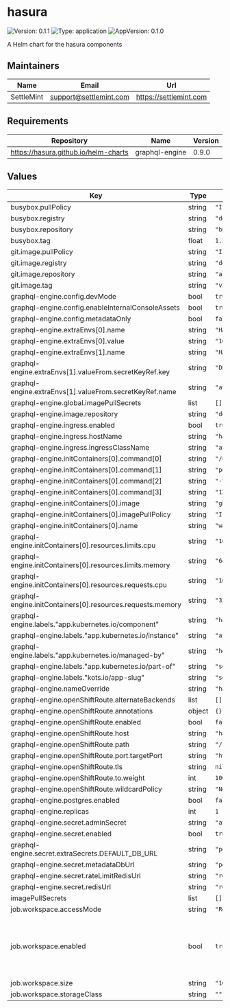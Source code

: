 # hasura

![Version: 0.1.1](https://img.shields.io/badge/Version-0.1.1-informational?style=flat-square) ![Type: application](https://img.shields.io/badge/Type-application-informational?style=flat-square) ![AppVersion: 0.1.0](https://img.shields.io/badge/AppVersion-0.1.0-informational?style=flat-square)

A Helm chart for the hasura components

## Maintainers

| Name | Email | Url |
| ---- | ------ | --- |
| SettleMint | <support@settlemint.com> | <https://settlemint.com> |

## Requirements

| Repository | Name | Version |
|------------|------|---------|
| https://hasura.github.io/helm-charts | graphql-engine | 0.9.0 |

## Values

| Key | Type | Default | Description |
|-----|------|---------|-------------|
| busybox.pullPolicy | string | `"IfNotPresent"` |  |
| busybox.registry | string | `"docker.io"` |  |
| busybox.repository | string | `"busybox"` |  |
| busybox.tag | float | `1.37` |  |
| git.image.pullPolicy | string | `"IfNotPresent"` |  |
| git.image.registry | string | `"docker.io"` |  |
| git.image.repository | string | `"alpine/git"` |  |
| git.image.tag | string | `"v2.49.1"` |  |
| graphql-engine.config.devMode | bool | `true` |  |
| graphql-engine.config.enableInternalConsoleAssets | bool | `true` |  |
| graphql-engine.config.metadataOnly | bool | `false` |  |
| graphql-engine.extraEnvs[0].name | string | `"HASURA_GRAPHQL_PG_CONNECTIONS"` |  |
| graphql-engine.extraEnvs[0].value | string | `"10"` |  |
| graphql-engine.extraEnvs[1].name | string | `"HASURA_GRAPHQL_DATABASE_URL"` |  |
| graphql-engine.extraEnvs[1].valueFrom.secretKeyRef.key | string | `"DEFAULT_DB_URL"` |  |
| graphql-engine.extraEnvs[1].valueFrom.secretKeyRef.name | string | `"atk-secrets"` |  |
| graphql-engine.global.imagePullSecrets | list | `[]` |  |
| graphql-engine.image.repository | string | `"docker.io/hasura/graphql-engine"` |  |
| graphql-engine.ingress.enabled | bool | `true` |  |
| graphql-engine.ingress.hostName | string | `"hasura.k8s.orb.local"` |  |
| graphql-engine.ingress.ingressClassName | string | `"atk-nginx"` |  |
| graphql-engine.initContainers[0].command[0] | string | `"/usr/bin/wait-for-it"` |  |
| graphql-engine.initContainers[0].command[1] | string | `"postgresql:5432"` |  |
| graphql-engine.initContainers[0].command[2] | string | `"-t"` |  |
| graphql-engine.initContainers[0].command[3] | string | `"120"` |  |
| graphql-engine.initContainers[0].image | string | `"ghcr.io/settlemint/btp-waitforit:v7.7.10"` |  |
| graphql-engine.initContainers[0].imagePullPolicy | string | `"IfNotPresent"` |  |
| graphql-engine.initContainers[0].name | string | `"wait-for-postgresql"` |  |
| graphql-engine.initContainers[0].resources.limits.cpu | string | `"100m"` |  |
| graphql-engine.initContainers[0].resources.limits.memory | string | `"64Mi"` |  |
| graphql-engine.initContainers[0].resources.requests.cpu | string | `"10m"` |  |
| graphql-engine.initContainers[0].resources.requests.memory | string | `"32Mi"` |  |
| graphql-engine.labels."app.kubernetes.io/component" | string | `"hasura"` |  |
| graphql-engine.labels."app.kubernetes.io/instance" | string | `"atk"` |  |
| graphql-engine.labels."app.kubernetes.io/managed-by" | string | `"helm"` |  |
| graphql-engine.labels."app.kubernetes.io/part-of" | string | `"settlemint-atk"` |  |
| graphql-engine.labels."kots.io/app-slug" | string | `"settlemint-atk"` |  |
| graphql-engine.nameOverride | string | `"hasura"` |  |
| graphql-engine.openShiftRoute.alternateBackends | list | `[]` |  |
| graphql-engine.openShiftRoute.annotations | object | `{}` |  |
| graphql-engine.openShiftRoute.enabled | bool | `false` |  |
| graphql-engine.openShiftRoute.host | string | `"hasura.k8s.orb.local"` |  |
| graphql-engine.openShiftRoute.path | string | `"/"` |  |
| graphql-engine.openShiftRoute.port.targetPort | string | `"http"` |  |
| graphql-engine.openShiftRoute.tls | string | `nil` |  |
| graphql-engine.openShiftRoute.to.weight | int | `100` |  |
| graphql-engine.openShiftRoute.wildcardPolicy | string | `"None"` |  |
| graphql-engine.postgres.enabled | bool | `false` |  |
| graphql-engine.replicas | int | `1` |  |
| graphql-engine.secret.adminSecret | string | `"atk"` |  |
| graphql-engine.secret.enabled | bool | `true` |  |
| graphql-engine.secret.extraSecrets.DEFAULT_DB_URL | string | `"postgresql://hasura:atk@postgresql:5432/hasura"` |  |
| graphql-engine.secret.metadataDbUrl | string | `"postgresql://hasura:atk@postgresql:5432/hasura"` |  |
| graphql-engine.secret.rateLimitRedisUrl | string | `"redis://default:atk@redis:6379"` |  |
| graphql-engine.secret.redisUrl | string | `"redis://default:atk@redis:6379"` |  |
| imagePullSecrets | list | `[]` |  |
| job.workspace.accessMode | string | `"ReadWriteOnce"` |  |
| job.workspace.enabled | bool | `true` | Configure the persistent volume claim for the job workspace |
| job.workspace.size | string | `"1Gi"` |  |
| job.workspace.storageClass | string | `""` |  |
